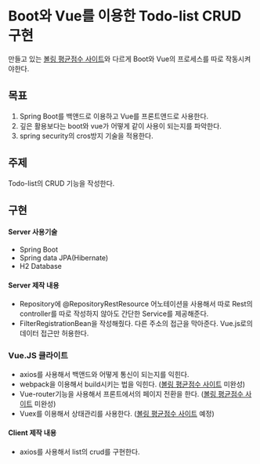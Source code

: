 # Boot와 Vue를 이용한 Todo-list CRUD 구현

만들고 있는 <a href ="https://github.com/sstoneju/Boot-JPA-Vue">볼링 평균점수 사이트</a>와 다르게 Boot와 Vue의 프로세스를 따로 작동시켜야한다.


## 목표
1. Spring Boot를 백앤드로 이용하고 Vue를 프론트앤드로 사용한다.
2. 깊은 활용보다는 boot와 vue가 어떻게 같이 사용이 되는지를 파악한다.
3. spring security의 cros방지 기술을 적용한다.

## 주제
Todo-list의 CRUD 기능을 작성한다.

## 구현
#### Server 사용기술
- Spring Boot
- Spring data JPA(Hibernate)
- H2 Database

#### Server 제작 내용
- Repository에 @RepositoryRestResource 어노테이션을 사용해서 따로 Rest의 controller를 따로 작성하지 않아도 간단한 Service를 제공해준다.
- FilterRegistrationBean을 작성해줬다. 다른 주소의 접근을 막아준다. Vue.js로의 데이터 접근만 허용한다.

### Vue.JS 클라이트
- axios를 사용해서 백앤드와 어떻게 통신이 되는지를 익힌다. 
- webpack을 이용해서 build시키는 법을 익힌다. (<a href ="https://github.com/sstoneju/Boot-JPA-Vue">볼링 평균점수 사이트</a> 미완성)
- Vue-router기능을 사용해서 프론트에서의 페이지 전환을 한다. (<a href ="https://github.com/sstoneju/Boot-JPA-Vue">볼링 평균점수 사이트</a> 미완성)
- Vuex를 이용해서 상태관리를 사용한다. (<a href ="https://github.com/sstoneju/Boot-JPA-Vue">볼링 평균점수 사이트</a> 예정)

#### Client 제작 내용
- axios를 사용해서 list의 crud를 구현한다.



